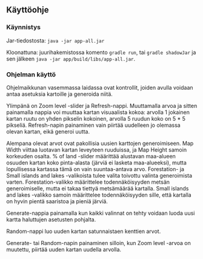 ## Käyttöohje

### Käynnistys

Jar-tiedostosta: `java -jar app-all.jar`

Kloonattuna: juurihakemistossa komento `gradle run`, tai `gradle shadowJar` ja sen jälkeen `java -jar app/build/libs/app-all.jar`.

### Ohjelman käyttö

Ohjelmaikkunan vasemmassa laidassa ovat kontrollit, joiden avulla voidaan antaa asetuksia kartoille ja generoida niitä.

Ylimpänä on Zoom level -slider ja Refresh-nappi. Muuttamalla arvoa ja sitten painamalla nappia voi muuttaa kartan visuaalista kokoa: arvolla 1 jokainen kartan ruutu on yhden pikselin kokoinen, arvolla 5 ruudun koko on 5 * 5 pikseliä. Refresh-napin painaminen vain piirtää uudelleen jo olemassa olevan kartan, eikä generoi uutta.

Alempana olevat arvot ovat pakollisia uusien karttojen generoimiseen. Map Width viittaa luotavan kartan leveyteen ruuduissa, ja Map Height samoin korkeuden osalta. % of land -slider määrittää alustavan maa-alueen osuuden kartan koko pinta-alasta (järviä ei lasketa maa-alueeksi), mutta lopullisessa kartassa tämä on vain suuntaa-antava arvo. Forestation- ja Small islands and lakes -valikoista tulee valita toivottu valinta generoimista varten. Forestation-valikko määrittelee todennäköisyyden metsän generoimiselle, mutta ei takaa tiettyä metsämäärää kartalla. Small islands and lakes -valikko samoin määrittelee todennäköisyyden sille, että kartalla on hyvin pientä saaristoa ja pieniä järviä.

Generate-nappia painamalla kun kaikki valinnat on tehty voidaan luoda uusi kartta haluttujen asetusten pohjalta. 

Random-nappi luo uuden kartan satunnaistaen kenttien arvot.

Generate- tai Random-napin painaminen silloin, kun Zoom level -arvoa on muutettu, piirtää uuden kartan uudella arvolla.
